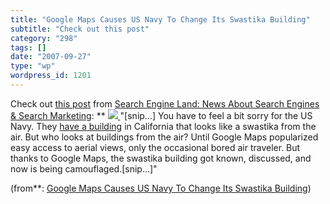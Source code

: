 ```yaml
---
title: "Google Maps Causes US Navy To Change Its Swastika Building"
subtitle: "Check out this post"
category: "298"
tags: []
date: "2007-09-27"
type: "wp"
wordpress_id: 1201
---
```

Check out [this post](http://feeds.searchengineland.com/~r/searchengineland/~3/162031302/070927-113222.php) from [Search Engine Land: News About Search Engines & Search Marketing](http://searchengineland.com/): 
**
 [![](https://i0.wp.com/farm1.static.flickr.com/47/143053448_01c0320dcd_m_d.jpg?resize=240%2C165) ](http://www.flickr.com/photos/silvery/143053448/)
 "[snip…] You have to feel a bit sorry for the US Navy. They [have a building](http://maps.google.com/maps?f=q&hl=en&q=Coronado+CA&t=k&ll=32.676138,-117.157763&spn=0.001508,0.002596&om=1) in California that looks like a swastika from the air. But who looks at buildings from the air? Until Google Maps popularized easy access to aerial views, only the occasional bored air traveler. But thanks to Google Maps, the swastika building got known, discussed, and now is being camouflaged.[snip…]" 

 (from**: [Google Maps Causes US Navy To Change Its Swastika Building](http://feeds.searchengineland.com/~r/searchengineland/~3/162031302/070927-113222.php))